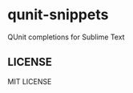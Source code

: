qunit-snippets
===================

QUnit completions for Sublime Text


LICENSE
-------

MIT LICENSE
